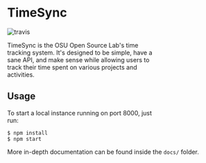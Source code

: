 TimeSync
========

![travis](https://travis-ci.org/osuosl/timesync.svg?branch=develop)

<object data="/timesync.svg?raw=true" type="image/svg+xml" align="right" style="padding: 5px; width: 150px; height: 150px;" ></object>

TimeSync is the OSU Open Source Lab's time tracking system. It's designed to be
simple, have a sane API, and make sense while allowing users to track their
time spent on various projects and activities.

Usage
-----

To start a local instance running on port 8000, just run:

    $ npm install
    $ npm start

More in-depth documentation can be found inside the ``docs/`` folder.